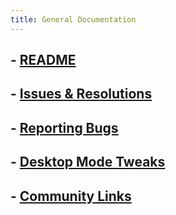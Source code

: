 ```yaml
---
title: General Documentation
---
```

## - [README](https://docs.bazzite.gg/Bazzite_README/)
## - [Issues & Resolutions](https://docs.bazzite.gg/General/issues_and_resolutions)
## - [Reporting Bugs](https://docs.bazzite.gg/General/reporting_bugs/)
## - [Desktop Mode Tweaks](https://docs.bazzite.gg/General/Desktop_Environment_Tweaks/)
## - [Community Links](https://docs.bazzite.gg/General/community-links/)

